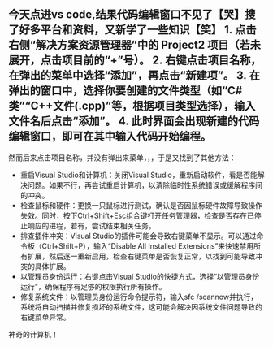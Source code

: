 今天点进vs code,结果代码编辑窗口不见了【哭】搜了好多平台和资料，又新学了一些知识【笑】
1. 点击右侧“解决方案资源管理器”中的 Project2 项目（若未展开，点击项目前的“+”号）。
2. 右键点击项目名称，在弹出的菜单中选择“添加”，再点击“新建项”。
3. 在弹出的窗口中，选择你要创建的文件类型（如“C#类”“C++文件(.cpp)”等，根据项目类型选择），输入文件名后点击“添加”。
4. 此时界面会出现新建的代码编辑窗口，即可在其中输入代码开始编程。
---
然而后来点击项目名称，并没有弹出来菜单，，，于是又找到了其他方法：
- 重启Visual Studio和计算机：关闭Visual Studio，重新启动软件，看是否能解决问题。如果不行，再尝试重启计算机，以清除临时性系统错误或缓解程序间的冲突。
- 检查鼠标和硬件：更换一只鼠标进行测试，确认是否因鼠标硬件故障导致操作失效。同时，按下Ctrl+Shift+Esc组合键打开任务管理器，检查是否存在已停止响应的进程，若有，尝试结束相关任务。
- 排查插件冲突：Visual Studio的插件可能会导致右键菜单不显示。可以通过命令板（Ctrl+Shift+P），输入“Disable All Installed Extensions”来快速禁用所有扩展，然后逐一重新启用，检查右键菜单是否恢复正常，以找到可能导致冲突的具体扩展。
- 以管理员身份运行：右键点击Visual Studio的快捷方式，选择“以管理员身份运行”，确保程序有足够的权限执行所有操作。
- 修复系统文件：以管理员身份运行命令提示符，输入sfc /scannow并执行，系统将自动扫描并修复损坏的系统文件，这可能会解决因系统文件问题导致的右键菜单异常。

神奇的计算机！